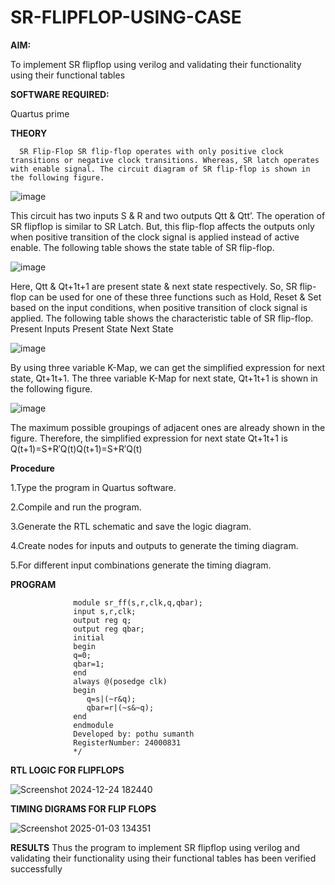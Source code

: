 # SR-FLIPFLOP-USING-CASE

**AIM:**

To implement  SR flipflop using verilog and validating their functionality using their functional tables

**SOFTWARE REQUIRED:**

Quartus prime

**THEORY**

      SR Flip-Flop SR flip-flop operates with only positive clock transitions or negative clock transitions. Whereas, SR latch operates with enable signal. The circuit diagram of SR flip-flop is shown in the following figure.


![image](https://github.com/naavaneetha/SR-FLIPFLOP-USING-CASE/assets/154305477/0f710028-ad52-4d3e-9276-8714cf023a25)

 
This circuit has two inputs S & R and two outputs Qtt & Qtt’. The operation of SR flipflop is similar to SR Latch. But, this flip-flop affects the outputs only when positive transition of the clock signal is applied instead of active enable. The following table shows the state table of SR flip-flop.

![image](https://github.com/naavaneetha/SR-FLIPFLOP-USING-CASE/assets/154305477/dabfc4f4-87e3-4cbc-9472-f89ee1b5ed30)

 
Here, Qtt & Qt+1t+1 are present state & next state respectively. So, SR flip-flop can be used for one of these three functions such as Hold, Reset & Set based on the input conditions, when positive transition of clock signal is applied. The following table shows the characteristic table of SR flip-flop. Present Inputs Present State Next State

![image](https://github.com/naavaneetha/SR-FLIPFLOP-USING-CASE/assets/154305477/dd90d16c-aec5-4290-a586-e2346b1e9eb5)

 
By using three variable K-Map, we can get the simplified expression for next state, Qt+1t+1. The three variable K-Map for next state, Qt+1t+1 is shown in the following figure.

![image](https://github.com/naavaneetha/SR-FLIPFLOP-USING-CASE/assets/154305477/473efad6-d70b-4ca7-aeb7-898bbfca319f)

 
The maximum possible groupings of adjacent ones are already shown in the figure. Therefore, the simplified expression for next state Qt+1t+1 is Q(t+1)=S+R′Q(t)Q(t+1)=S+R′Q(t)

**Procedure**

1.Type the program in Quartus software.

2.Compile and run the program.

3.Generate the RTL schematic and save the logic diagram.

4.Create nodes for inputs and outputs to generate the timing diagram.

5.For different input combinations generate the timing diagram.

**PROGRAM**



                  module sr_ff(s,r,clk,q,qbar);
                  input s,r,clk;
                  output reg q;
                  output reg qbar;
                  initial 
                  begin
                  q=0;
                  qbar=1;
                  end
                  always @(posedge clk)
                  begin
                     q=s|(~r&q);
                     qbar=r|(~s&~q);
                  end
                  endmodule 
                  Developed by: pothu sumanth
                  RegisterNumber: 24000831
                  */

**RTL LOGIC FOR FLIPFLOPS**

![Screenshot 2024-12-24 182440](https://github.com/user-attachments/assets/a2e87187-3ffa-4354-b173-0bfdd8a3083e)


**TIMING DIGRAMS FOR FLIP FLOPS**

![Screenshot 2025-01-03 134351](https://github.com/user-attachments/assets/b0554d20-413c-4aaa-bd6a-48bed0e5c382)



**RESULTS**
Thus the program to implement SR flipflop using verilog and validating
 their functionality using their functional tables has been verified successfully


